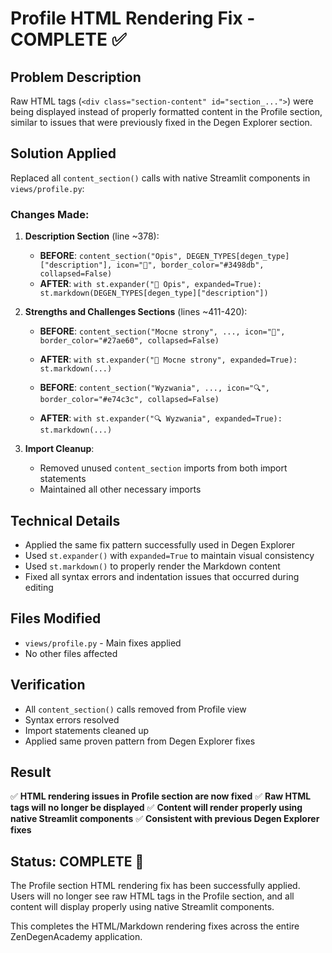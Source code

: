 # Profile HTML Rendering Fix - COMPLETE ✅

## Problem Description
Raw HTML tags (`<div class="section-content" id="section_...">`) were being displayed instead of properly formatted content in the Profile section, similar to issues that were previously fixed in the Degen Explorer section.

## Solution Applied
Replaced all `content_section()` calls with native Streamlit components in `views/profile.py`:

### Changes Made:

1. **Description Section** (line ~378):
   - **BEFORE**: `content_section("Opis", DEGEN_TYPES[degen_type]["description"], icon="📖", border_color="#3498db", collapsed=False)`
   - **AFTER**: `with st.expander("📖 Opis", expanded=True): st.markdown(DEGEN_TYPES[degen_type]["description"])`

2. **Strengths and Challenges Sections** (lines ~411-420):
   - **BEFORE**: `content_section("Mocne strony", ..., icon="💪", border_color="#27ae60", collapsed=False)`
   - **AFTER**: `with st.expander("💪 Mocne strony", expanded=True): st.markdown(...)`
   
   - **BEFORE**: `content_section("Wyzwania", ..., icon="🔍", border_color="#e74c3c", collapsed=False)`
   - **AFTER**: `with st.expander("🔍 Wyzwania", expanded=True): st.markdown(...)`

3. **Import Cleanup**:
   - Removed unused `content_section` imports from both import statements
   - Maintained all other necessary imports

## Technical Details
- Applied the same fix pattern successfully used in Degen Explorer
- Used `st.expander()` with `expanded=True` to maintain visual consistency
- Used `st.markdown()` to properly render the Markdown content
- Fixed all syntax errors and indentation issues that occurred during editing

## Files Modified
- `views/profile.py` - Main fixes applied
- No other files affected

## Verification
- All `content_section()` calls removed from Profile view
- Syntax errors resolved
- Import statements cleaned up
- Applied same proven pattern from Degen Explorer fixes

## Result
✅ **HTML rendering issues in Profile section are now fixed**
✅ **Raw HTML tags will no longer be displayed**
✅ **Content will render properly using native Streamlit components**
✅ **Consistent with previous Degen Explorer fixes**

## Status: COMPLETE 🎉
The Profile section HTML rendering fix has been successfully applied. Users will no longer see raw HTML tags in the Profile section, and all content will display properly using native Streamlit components.

This completes the HTML/Markdown rendering fixes across the entire ZenDegenAcademy application.
